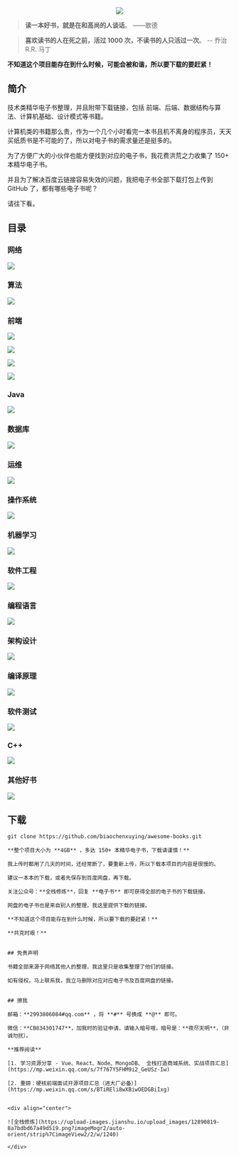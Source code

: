 

<div align="center">

![](https://upload-images.jianshu.io/upload_images/12890819-3a7d6ee6564f9407.png?imageMogr2/auto-orient/strip%7CimageView2/2/w/1240)

</div>

> **读一本好书，就是在和高尚的人谈话**。 ——歌德

> **喜欢读书的人在死之前，活过 1000 次，不读书的人只活过一次**。 -- 乔治 R.R. 马丁

**不知道这个项目能存在到什么时候，可能会被和谐，所以要下载的要赶紧！**

## 简介

技术类精华电子书整理，并且附带下载链接，包括 前端、后端、数据结构与算法、计算机基础、设计模式等书籍。

计算机类的书籍那么贵，作为一个几个小时看完一本书且机不离身的程序员，天天买纸质书是不可能的了，所以对电子书的需求量还是挺多的。

为了方便广大的小伙伴也能方便找到对应的电子书，我花费洪荒之力收集了 150+ 本精华电子书。

并且为了解决百度云链接容易失效的问题，我把电子书全部下载打包上传到 GitHub 了，都有哪些电子书呢？

请往下看。

## 目录

### 网络

![](https://upload-images.jianshu.io/upload_images/12890819-8d475384a50263cb.png?imageMogr2/auto-orient/strip%7CimageView2/2/w/1240)

### 算法

![](https://upload-images.jianshu.io/upload_images/12890819-79b2e0a925d267b6.png?imageMogr2/auto-orient/strip%7CimageView2/2/w/1240)

### 前端

![](https://upload-images.jianshu.io/upload_images/12890819-b94c9fe1f3ede407.png?imageMogr2/auto-orient/strip%7CimageView2/2/w/1240)

![](https://upload-images.jianshu.io/upload_images/12890819-4beee6fd72341e9c.png?imageMogr2/auto-orient/strip%7CimageView2/2/w/1240)

![](https://upload-images.jianshu.io/upload_images/12890819-10c10bebb92dcbdc.png?imageMogr2/auto-orient/strip%7CimageView2/2/w/1240)

![](https://upload-images.jianshu.io/upload_images/12890819-f3ee1a8749618d7a.png?imageMogr2/auto-orient/strip%7CimageView2/2/w/1240)

### Java

![](https://upload-images.jianshu.io/upload_images/12890819-7aa2ff2cd34936a7.png?imageMogr2/auto-orient/strip%7CimageView2/2/w/1240)

### 数据库

![](https://upload-images.jianshu.io/upload_images/12890819-5e233976831658ff.png?imageMogr2/auto-orient/strip%7CimageView2/2/w/1240)


### 运维

![](https://upload-images.jianshu.io/upload_images/12890819-2011b4d565dba937.png?imageMogr2/auto-orient/strip%7CimageView2/2/w/1240)


### 操作系统

![](https://upload-images.jianshu.io/upload_images/12890819-63c652404994128c.png?imageMogr2/auto-orient/strip%7CimageView2/2/w/1240)


### 机器学习

![](https://upload-images.jianshu.io/upload_images/12890819-e6b62aeb7c201849.png?imageMogr2/auto-orient/strip%7CimageView2/2/w/1240)

### 软件工程

![](https://upload-images.jianshu.io/upload_images/12890819-ee3d1dfc0c815792.png?imageMogr2/auto-orient/strip%7CimageView2/2/w/1240)


### 编程语言

![](https://upload-images.jianshu.io/upload_images/12890819-c38b971a63652910.png?imageMogr2/auto-orient/strip%7CimageView2/2/w/1240)

### 架构设计 

![](https://upload-images.jianshu.io/upload_images/12890819-9966534d621d4265.png?imageMogr2/auto-orient/strip%7CimageView2/2/w/1240)


### 编译原理

![](https://upload-images.jianshu.io/upload_images/12890819-417ca23ed2e65c8a.png?imageMogr2/auto-orient/strip%7CimageView2/2/w/1240)

### 软件测试

![](https://upload-images.jianshu.io/upload_images/12890819-efb10a52033a6db3.png?imageMogr2/auto-orient/strip%7CimageView2/2/w/1240)

### C++

![](https://upload-images.jianshu.io/upload_images/12890819-c72ff60964d5da47.png?imageMogr2/auto-orient/strip%7CimageView2/2/w/1240)


### 其他好书

![](https://upload-images.jianshu.io/upload_images/12890819-75f3398cee006bbd.png?imageMogr2/auto-orient/strip%7CimageView2/2/w/1240)


## 下载


```
git clone https://github.com/biaochenxuying/awesome-books.git

**整个项目大小为 **4GB** ，多达 150+ 本精华电子书，下载请谨慎！**

我上传时都用了几天的时间，还经常断了，要重新上传，所以下载本项目的内容是很慢的。

建议一本本的下载，或者先保存到百度网盘，再下载。

关注公众号：**全栈修炼**，回复 **电子书** 即可获得全部的电子书的下载链接。

网盘的电子书也是来自别人的整理，我这里提供下载的链接。

**不知道这个项目能存在到什么时候，所以要下载的要赶紧！**

**共克时艰！**


## 免责声明

书籍全部来源于网络其他人的整理，我这里只是收集整理了他们的链接。

如有侵权，马上联系我，我立马删除对应对应电子书及百度网盘的链接。


## 撩我

邮箱：**2993806084#qq.com** ，将 **#** 号换成 **@** 即可。

微信：**CB834301747**，加我时的验证申请，请输入暗号哦，暗号是：**夜尽天明**，（非诚勿扰）。

**推荐阅读**

[1. 学习资源分享 - Vue、React、Node、MongoDB、 全栈打造商城系统、实战项目汇总](https://mp.weixin.qq.com/s/7f767Y5FHM9i2_GeUSz-Iw)

[​2. 重磅：硬核前端面试开源项目汇总（进大厂必备）](https://mp.weixin.qq.com/s/BTiREli8wXBiwOEDGBiIxg)


<div align="center">

![全栈修炼](https://upload-images.jianshu.io/upload_images/12890819-8a7bdbd67a49d519.png?imageMogr2/auto-orient/strip%7CimageView2/2/w/1240)

</div>



